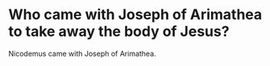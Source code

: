 # Who came with Joseph of Arimathea to take away the body of Jesus?

Nicodemus came with Joseph of Arimathea.
